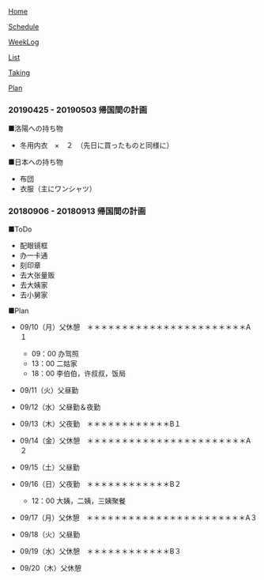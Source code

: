 [Home](index.md) 

[Schedule](Schedule.md) 

[WeekLog](WeekLog.md) 

[List](List.md)

[Taking](Taking.md)

[Plan](Plan.md)

### 20190425 - 20190503 帰国間の計画

■洛陽への持ち物
- 冬用内衣　×　２　（先日に買ったものと同様に）

■日本への持ち物
- 布団
- 衣服（主にワンシャツ）

### 20180906 - 20180913 帰国間の計画	
■ToDo
- 配眼镜框
- 办一卡通
- 刻印章
- 去大张量贩
- 去大姨家
- 去小舅家

■Plan
- 09/10（月）父休憩　＊＊＊＊＊＊＊＊＊＊＊＊＊＊＊＊＊＊＊＊＊＊＊A１
	- 09：00 办驾照
	- 13：00 二姑家
	- 18：00 李伯伯，许叔叔，饭局

- 09/11（火）父昼勤

- 09/12（水）父昼勤＆夜勤

- 09/13（木）父夜勤　＊＊＊＊＊＊＊＊＊＊＊＊B１

- 09/14（金）父休憩　＊＊＊＊＊＊＊＊＊＊＊＊＊＊＊＊＊＊＊＊＊＊＊A２

- 09/15（土）父昼勤

- 09/16（日）父夜勤　＊＊＊＊＊＊＊＊＊＊＊＊B２
	- 12：00 大姨，二姨，三姨聚餐

- 09/17（月）父休憩　＊＊＊＊＊＊＊＊＊＊＊＊＊＊＊＊＊＊＊＊＊＊＊A３

- 09/18（火）父昼勤

- 09/19（水）父休憩　＊＊＊＊＊＊＊＊＊＊＊＊B３

- 09/20（木）父休憩　
		

